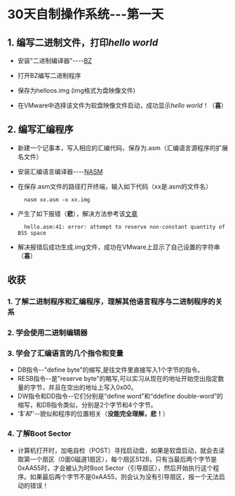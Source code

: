 # 30天自制操作系统---第一天

## 1. 编写二进制文件，打印*hello world*
* 安装"二进制编译器"----[BZ](http://www.vcraft.jp/soft/bz.html)

* 打开BZ编写二进制程序

* 保存为helloos.img (img格式为盘映像文件)

* 在VMware中选择该文件为软盘映像文件启动，成功显示*hello world*！（**喜**）

## 2. 编写汇编程序
* 新建一个记事本，写入相应的汇编代码，保存为.asm（汇编语言源程序的扩展名文件）

* 安装汇编语言编译器----[NASM](https://www.nasm.us/pub/nasm/releasebuilds/2.14.02/)
    
* 在保存.asm文件的路径打开终端，输入如下代码（xx是.asm的文件名）

        nasm xx.asm -o xx.img

* 产生了如下报错（**悲**），解决方法参考该[文章](https://admarimoin.hatenablog.com/entry/2018/09/03/225406)

        hello.asm:41: error: attempt to reserve non-constant quantity of BSS space

* 解决报错后成功生成.img文件，成功在VMware上显示了自己设置的字符串（**喜**）

## 收获
### 1. 了解二进制程序和汇编程序，理解其他语言程序与二进制程序的关系
### 2. 学会使用二进制编辑器
### 3. 学会了汇编语言的几个指令和变量
* DB指令--"define byte"的缩写,是往文件里直接写入1个字节的指令。
* RESB指令--是"reserve byte"的略写,可以实习从现在的地址开始空出指定数量的字节，并且在空出的地址上写入0x00。
* DW指令和DD指令--它们分别是“define word”和“ddefine double-word”的缩写，和DB指令类似，分别是2个字节和4个字节。
* '$$'和'$'--貌似和程序的位置相关（**没能完全理解，悲！**）
### 4. 了解Boot Sector
* 计算机打开时，加电自检（POST）寻找启动盘，如果是软盘启动，就会去读取第一个扇区（0面0磁道1扇区），每个扇区512B，只有当最后两个字节是0xAA55时，才会被认为时Boot Sector（引导扇区），然后开始执行这个程序。如果最后两个字节不是0xAA55，则会认为没有引导扇区，报一个无法启动的错误！